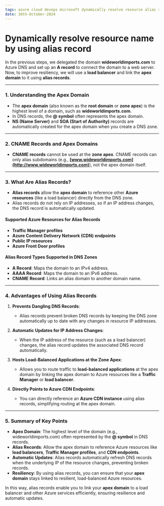 ```yaml
---
tags: azure cloud devops microsoft dynamically resolve resource alias record
date: 16th-October-2024
---
```


# Dynamically resolve resource name by using alias record

In the previous steps, we delegated the domain **wideworldimports.com** to Azure DNS and set up an **A record** to connect the domain to a web server. Now, to improve resiliency, we will use a **load balancer** and link the **apex domain** to it using **alias records**.

---

### **1. Understanding the Apex Domain**

- The **apex domain** (also known as the **root domain** or **zone apex**) is the highest level of a domain, such as **wideworldimports.com**.
- In DNS records, the **@ symbol** often represents the apex domain.
- **NS (Name Server)** and **SOA (Start of Authority)** records are automatically created for the apex domain when you create a DNS zone.

---

### **2. CNAME Records and Apex Domains**

- **CNAME records** cannot be used at the **zone apex**. CNAME records can only alias subdomains (e.g., **[www.wideworldimports.com](http://www.wideworldimports.com)**), not the apex domain itself.

---

### **3. What Are Alias Records?**

- **Alias records** allow the **apex domain** to reference other **Azure resources** (like a load balancer) directly from the DNS zone.
- Alias records do not rely on IP addresses, so if an IP address changes, the DNS record is automatically updated.

#### **Supported Azure Resources for Alias Records**

- **Traffic Manager profiles**
- **Azure Content Delivery Network (CDN) endpoints**
- **Public IP resources**
- **Azure Front Door profiles**

#### **Alias Record Types Supported in DNS Zones**

- **A Record**: Maps the domain to an IPv4 address.
- **AAAA Record**: Maps the domain to an IPv6 address.
- **CNAME Record**: Links an alias domain to another domain name.

---

### **4. Advantages of Using Alias Records**

1. **Prevents Dangling DNS Records**:
    
    - Alias records prevent broken DNS records by keeping the DNS zone automatically up to date with any changes in resource IP addresses.
2. **Automatic Updates for IP Address Changes**:
    
    - When the IP address of the resource (such as a load balancer) changes, the alias record updates the associated DNS record automatically.
3. **Hosts Load-Balanced Applications at the Zone Apex**:
    
    - Allows you to route traffic to **load-balanced applications** at the apex domain by linking the apex domain to Azure resources like a **Traffic Manager** or **load balancer**.
4. **Directly Points to Azure CDN Endpoints**:
    
    - You can directly reference an **Azure CDN instance** using alias records, simplifying routing at the apex domain.

---

### **5. Summary of Key Points**

- **Apex Domain**: The highest level of the domain (e.g., wideworldimports.com) often represented by the **@ symbol** in DNS records.
- **Alias Records**: Allow the apex domain to reference Azure resources like **load balancers**, **Traffic Manager profiles**, and **CDN endpoints**.
- **Automatic Updates**: Alias records automatically refresh DNS records when the underlying IP of the resource changes, preventing broken records.
- **Resiliency**: By using alias records, you can ensure that your **apex domain** stays linked to resilient, load-balanced Azure resources.

In this way, alias records enable you to link your **apex domain** to a load balancer and other Azure services efficiently, ensuring resilience and automatic updates.